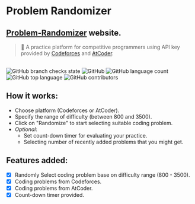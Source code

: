 # Problem Randomizer
## [Problem-Randomizer](https://decsp.github.io/Problem-Randomizer/) website.
> :metal: A practice platform for competitive programmers
> using API key provided by [Codeforces](https://codeforces.com/) and [AtCoder](https://atcoder.jp/).

\
![GitHub branch checks state](https://img.shields.io/github/checks-status/DecSP/Problem-Randomizer/master)
![GitHub](https://img.shields.io/github/license/DecSP/Problem-Randomizer)
![GitHub language count](https://img.shields.io/github/languages/count/DecSP/Problem-Randomizer)
![GitHub top language](https://img.shields.io/github/languages/top/DecSP/Problem-Randomizer)
![GitHub contributors](https://img.shields.io/github/contributors/DecSP/Problem-Randomizer)

## How it works:
  - Choose platform (Codeforces or AtCoder).
  - Specify the range of difficulty (between 800 and 3500).
  - Click on "Randomize" to start selecting suitable coding problem.
  - *Optional*:
    - Set count-down timer for evaluating your practice.
    - Selecting number of recently added problems that you might get.

## Features added:
  - [X] Randomly Select coding problem base on difficulty range (800 - 3500).
  - [X] Coding problems from Codeforces.
  - [X] Coding problems from AtCoder.
  - [X] Count-down timer provided.
